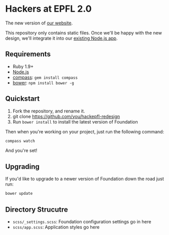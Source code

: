 # Hackers at EPFL 2.0

The new version of [our website](https://hackersatepfl.com).  

This repository only contains static files. Once we'll be happy with the new design, we'll integrate it into our [existing Node.js app](https://github.com/hackepfl/website).

## Requirements

  * Ruby 1.9+
  * [Node.js](http://nodejs.org)
  * [compass](http://compass-style.org/): `gem install compass`
  * [bower](http://bower.io): `npm install bower -g`

## Quickstart

1. Fork the repository, and rename it.
2. git clone https://github.com/you/hackepfl-redesign
3. Run `bower install` to install the latest version of Foundation

Then when you're working on your project, just run the following command:

```bash
compass watch
```

And you're set!

## Upgrading

If you'd like to upgrade to a newer version of Foundation down the road just run:

```bash
bower update
```

## Directory Strucutre

  * `scss/_settings.scss`: Foundation configuration settings go in here
  * `scss/app.scss`: Application styles go here
